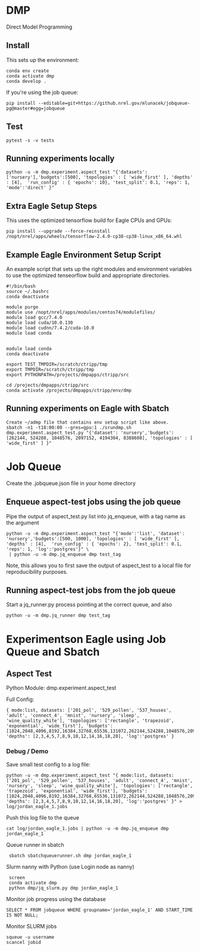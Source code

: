 # DMP
Direct Model Programming

## Install

This sets up the environment:

    conda env create
    conda activate dmp
    conda develop .

If you're using the job queue:

    pip install --editable=git+https://github.nrel.gov/mlunacek/jobqueue-pg@master#egg=jobqueue

## Test

    pytest -s -v tests

## Running experiments locally

    python -u -m dmp.experiment.aspect_test "{'datasets': ['nursery'],'budgets':[500], 'topologies' : [ 'wide_first' ], 'depths' : [4],  'run_config' : { 'epochs': 10}, 'test_split': 0.1, 'reps': 1, 'mode':'direct' }"

## Extra Eagle Setup Steps

This uses the optimized tensorflow build for Eagle CPUs and GPUs:
    
    pip install --upgrade --force-reinstall /nopt/nrel/apps/wheels/tensorflow-2.4.0-cp38-cp38-linux_x86_64.whl


## Example Eagle Environment Setup Script

An example script that sets up the right modules and environment variables to use the optimized tenseorflow build and appropriate directories. 

    #!/bin/bash
    source ~/.bashrc
    conda deactivate
    
    module purge
    module use /nopt/nrel/apps/modules/centos74/modulefiles/
    module load gcc/7.4.0
    module load cuda/10.0.130
    module load cudnn/7.4.2/cuda-10.0
    module load conda
    
    
    module load conda
    conda deactivate
    
    export TEST_TMPDIR=/scratch/ctripp/tmp
    export TMPDIR=/scratch/ctripp/tmp
    export PYTHONPATH=/projects/dmpapps/ctripp/src
    
    cd /projects/dmpapps/ctripp/src
    conda activate /projects/dmpapps/ctripp/env/dmp


## Running experiments on Eagle with Sbatch

    Create ~/admp file that contains env setup script like above.
    sbatch -n1 -t18:00:00 --gres=gpu:1 ./srundmp.sh dmp.experiment.aspect_test.py "{'dataset': 'nursery','budgets':[262144, 524288, 1048576, 2097152, 4194304, 8388608], 'topologies' : [ 'wide_first' ] }"

# Job Queue

Create the .jobqueue.json file in your home directory

## Enqueue aspect-test jobs using the job queue

Pipe the output of aspect_test.py list into jq_enqueue, with a tag name as the argument

```
python -u -m dmp.experiment.aspect_test "{'mode':'list', 'dataset': 'nursery','budgets':[500, 1000], 'topologies' : [ 'wide_first' ], 'depths' : [4],  'run_config' : { 'epochs': 2}, 'test_split': 0.1, 'reps': 1, 'log':'postgres'}" \
 | python -u -m dmp.jq_enqueue dmp test_tag
```

Note, this allows you to first save the output of aspect_test to a local file for reproducibility purposes.

## Running aspect-test jobs from the job queue

Start a jq_runner.py process pointing at the correct queue, and also 

```
python -u -m dmp.jq_runner dmp test_tag
```


# Experimentson Eagle using Job Queue and Sbatch

## Aspect Test

Python Module: dmp.experiment.aspect_test

Full Config:
```
{ mode:list, datasets: ['201_pol', '529_pollen', '537_houses', 'adult', 'connect_4', 'mnist', 'nursery', 'sleep', 'wine_quality_white'], 'topologies': ['rectangle', 'trapezoid', 'exponential', 'wide_first'], 'budgets': [1024,2048,4096,8192,16384,32768,65536,131072,262144,524288,1048576,2097152,4194304,8388608,16777216,33554432], 'depths': [2,3,4,5,7,8,9,10,12,14,16,18,20], 'log':'postgres' }
```

### Debug / Demo

Save small test config to a log file:
```
python -u -m dmp.experiment.aspect_test "{ mode:list, datasets: ['201_pol', '529_pollen', '537_houses', 'adult', 'connect_4', 'mnist', 'nursery', 'sleep', 'wine_quality_white'], 'topologies': ['rectangle', 'trapezoid', 'exponential', 'wide_first'], 'budgets': [1024,2048,4096,8192,16384,32768,65536,131072,262144,524288,1048576,2097152,4194304,8388608,16777216,33554432], 'depths': [2,3,4,5,7,8,9,10,12,14,16,18,20], 'log':'postgres' }" > log/jordan_eagle_1.jobs
```

Push this log file to the queue
```
cat log/jordan_eagle_1.jobs | python -u -m dmp.jq_enqueue dmp jordan_eagle_1
```

Queue runner in sbatch
```
 sbatch sbatchqueuerunner.sh dmp jordan_eagle_1
```

Slurm nanny with Python (use Login node as nanny)
```
 screen
 conda activate dmp
 python dmp/jq_slurm.py dmp jordan_eagle_1
```

Monitor job progress using the database
```
SELECT * FROM jobqueue WHERE groupname='jordan_eagle_1' AND START_TIME IS NOT NULL;
```

Monitor SLURM jobs
```
squeue -u username
scancel jobid
```